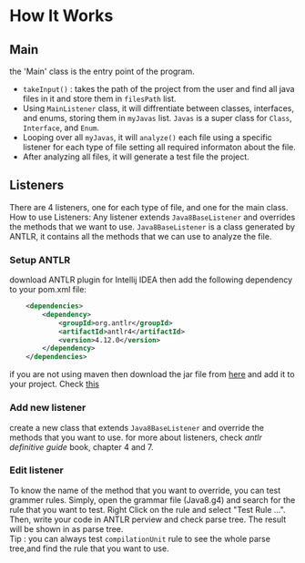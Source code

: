 # How It Works

## Main
the 'Main' class is the entry point of the program.
- `takeInput()` : takes the path of the project from the user and find all java files in it and store them in `filesPath` list.
- Using `MainListener` class, it will diffrentiate between classes, interfaces, and enums, storing them in `myJavas` list. `Javas` is a super class for `Class`, `Interface`, and `Enum`.
- Looping over all `myJavas`, it will `analyze()` each file using a specific listener for each type of file setting all required informaton about the file. 
- After analyzing all files, it will generate a test file the project.


## Listeners
There are 4 listeners, one for each type of file, and one for the main class.
How to use Listeners:
Any listener extends `Java8BaseListener` and overrides the methods that we want to use. `Java8BaseListener` is a class generated by ANTLR, it contains all the methods that we can use to analyze the file.

### Setup ANTLR
download ANTLR plugin for Intellij IDEA 
then add the following dependency to your pom.xml file:
```xml 
    <dependencies>
        <dependency>
            <groupId>org.antlr</groupId>
            <artifactId>antlr4</artifactId>
            <version>4.12.0</version>
        </dependency>
    </dependencies>
```
if you are not using maven then download the jar file from [here](https://mvnrepository.com/artifact/org.antlr/antlr4/4.7.1) and add it to your project. Check [this](https://docs.google.com/document/d/1TguDABH7s_e0PWiKkjPXAey0EEdhxFwgj6Tcz4mYgHQ/edit?usp=sharing)


### Add new listener
create a new class that extends `Java8BaseListener` and override the methods that you want to use.
for more about listeners, check _antlr definitive guide_ book, chapter 4 and 7.

### Edit listener
To know the name of the method that you want to override, you can test grammer rules. Simply, open the grammar file (Java8.g4) and search for the rule that you want to test. Right Click on the rule and select "Test Rule ...". Then, write your code in ANTLR perview and check parse tree. The result will be shown in as parse tree. <br>Tip : you can always test `compilationUnit` rule to see the whole parse tree,and find the rule that you want to use.



## 